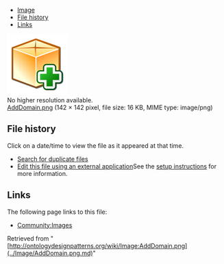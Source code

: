 * [Image](../Image/AddDomain.png.md#file)
* [File history](../Image/AddDomain.png.md#filehistory)
* [Links](../Image/AddDomain.png.md#filelinks)

[![Image:AddDomain.png](../images/c/ca/AddDomain.png)](../images/c/ca/AddDomain.png)  
No higher resolution available.  
[AddDomain.png](../images/c/ca/AddDomain.png)‎ (142 × 142 pixel, file size: 16 KB, MIME type: image/png)

## File history

Click on a date/time to view the file as it appeared at that time.



  
* [Search for duplicate files](http://ontologydesignpatterns.org/wiki/Special:FileDuplicateSearch/AddDomain.png "Special:FileDuplicateSearch/AddDomain.png")
* [Edit this file using an external application](http://ontologydesignpatterns.org/wiki/index.php?title=Image:AddDomain.png&action=edit&externaledit=true&mode=file "Image:AddDomain.png")See the [setup instructions](http://www.mediawiki.org/wiki/Manual:External_editors "http://www.mediawiki.org/wiki/Manual:External_editors") for more information.

## Links



The following page links to this file:


* [Community:Images](../Community/Images.md "Community:Images")


Retrieved from "[http://ontologydesignpatterns.org/wiki/Image:AddDomain.png](../Image/AddDomain.png.md)"